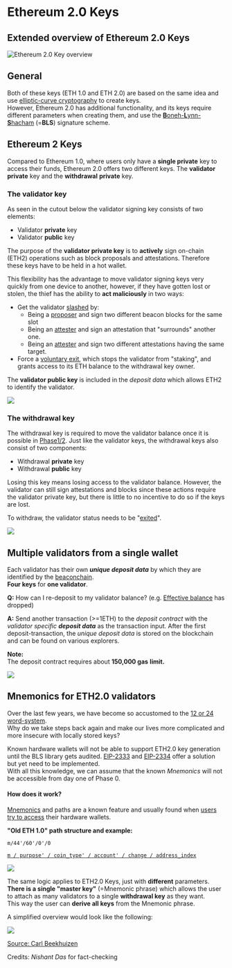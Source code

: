 # Ethereum 2.0 Keys

## Extended overview of Ethereum 2.0 Keys

![Ethereum 2.0 Key overview](<.gitbook/assets/image (50).png>)

## General

Both of these keys (ETH 1.0 and ETH 2.0) are based on the same idea and use [elliptic-curve cryptography](https://en.wikipedia.org/wiki/Elliptic-curve\_cryptography) to create keys.\
However, Ethereum 2.0 has additional functionality, and its keys require different parameters when creating them, and use the [**B**oneh-**L**ynn-**S**hacham](https://en.wikipedia.org/wiki/Boneh%E2%80%93Lynn%E2%80%93Shacham) (=**BLS**) signature scheme.

## Ethereum 2 Keys

Compared to Ethereum 1.0, where users only have a **single private** key to access their funds, Ethereum 2.0 offers two different keys. The **validator** **private** key and the **withdrawal** **private** key.

### The validator key

As seen in the cutout below the validator signing key consists of two elements:

* Validator **private** key
* Validator **public** key

The purpose of the **validator private key** is to **actively** sign on-chain (ETH2) operations such as block proposals and attestations. Therefore these keys have to be held in a hot wallet.

This flexibility has the advantage to move validator signing keys very quickly from one device to another, however, if they have gotten lost or stolen, the thief has the ability to **act maliciously** in two ways:

* Get the validator [slashed](https://kb.beaconcha.in/glossary#validator-lifecycle) by:
  * Being a [proposer](https://kb.beaconcha.in/glossary#block-proposer) and sign two different beacon blocks for the same slot
  * Being an [attester](https://kb.beaconcha.in/glossary#attestations) and sign an attestation that "surrounds" another one.
  * Being an [attester](https://kb.beaconcha.in/glossary#attestations) and sign two different attestations having the same target.&#x20;
* Force a [voluntary exit](https://kb.beaconcha.in/glossary#validator-lifecycle), which stops the validator from "staking", and grants access to its ETH balance to the withdrawal key owner.

The **validator public key** is included in the _deposit data_ which allows ETH2 to identify the validator.

![](<.gitbook/assets/image (46).png>)

### The withdrawal key

The withdrawal key is required to move the validator balance once it is possible in [Phase1/2](https://notes.ethereum.org/@serenity/handbook). Just like the validator keys, the withdrawal keys also consist of two components:

* Withdrawal **private** key
* Withdrawal **public** key

Losing this key means losing access to the validator balance. However, the validator can still sign attestations and blocks since these actions require the validator private key, but there is little to no incentive to do so if the keys are lost.

To withdraw, the validator status needs to be "[exited](https://kb.beaconcha.in/glossary#validator-lifecycle)".

![](<.gitbook/assets/image (58).png>)

## Multiple validators from a single wallet

Each validator has their own _**unique deposit data**_ by which they are identified by the [beaconchain](https://kb.beaconcha.in/glossary#beaconchain).\
**Four keys** for **one validator**.

**Q:** How can I re-deposit to my validator balance? (e.g. [Effective balance](https://kb.beaconcha.in/glossary#current-balance-and-effective-balance) has dropped)

**A:** Send another transaction (>=1ETH) to the _deposit contract_ with the _validator specific **deposit data**_ as the transaction input. After the first deposit-transaction, the _unique deposit data_ is stored on the blockchain and can be found on various explorers.

**Note:**\
The deposit contract requires about **150,000 gas** **limit.**

![](<.gitbook/assets/image (48).png>)

## Mnemonics for ETH2.0 validators

Over the last few years, we have become so accustomed to the [12 or 24 word-system](https://en.bitcoin.it/wiki/Seed\_phrase).\
Why do we take steps back again and make our lives more complicated and more insecure with locally stored keys?

Known hardware wallets will not be able to support ETH2.0 key generation until the BLS library gets audited. [EIP-2333](https://eips.ethereum.org/EIPS/eip-2333) and [EIP-2334](https://eips.ethereum.org/EIPS/eip-2334) offer a solution but yet need to be implemented.\
With all this knowledge, we can assume that the known _Mnemonics_ will not be accessible from day one of Phase 0.

#### How does it work?

[Mnemonics](https://en.bitcoinwiki.org/wiki/Mnemonic\_phrase) and paths are a known feature and usually found when [users try to access](https://ethereum.stackexchange.com/questions/19055/what-is-the-difference-between-m-44-60-0-0-and-m-44-60-0) their hardware wallets.

**"Old ETH 1.0" path structure and example:**

`m/44'/60'/0'/0`

[`m / purpose' / coin_type' / account' / change / address_index`](https://ethereum.stackexchange.com/questions/19055/what-is-the-difference-between-m-44-60-0-0-and-m-44-60-0)

![](<.gitbook/assets/image (54) (1).png>)

The same logic applies to ETH2.0 Keys, just with **different** parameters.\
**There is a single "master key"** (=Mnemonic phrase) which allows the user to attach as many validators to a single **withdrawal key** as they want.\
This way the user can **derive all keys** from the Mnemonic phrase.

A simplified overview would look like the following:

![](<.gitbook/assets/image (45).png>)

[Source: Carl Beekhuizen](https://blog.ethereum.org/2020/05/21/keys/)

Credits: _Nishant Das_ for fact-checking

